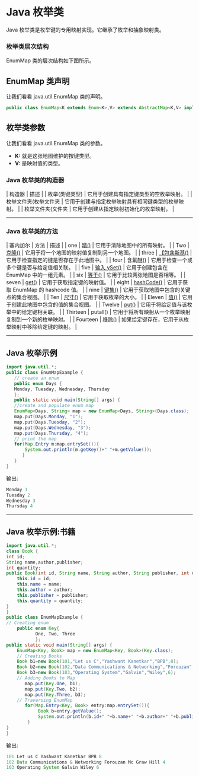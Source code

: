 # Java 枚举类



Java 枚举类是枚举键的专用映射实现。它继承了枚举和抽象映射类。

### 枚举类层次结构

EnumMap 类的层次结构如下图所示。

## EnumMap 类声明

让我们看看 java.util.EnumMap 类的声明。

```java
public class EnumMap<K extends Enum<K>,V> extends AbstractMap<K,V> implements Serializable, Cloneable

```

## 枚举类参数

让我们看看 java.util.EnumMap 类的参数。

*   **K:** 就是这张地图维护的按键类型。
*   **V:** 是映射值的类型。

### Java 枚举类的构造器

| 构造器 | 描述 |
| 枚举(类<k>键类型)</k> | 它用于创建具有指定键类型的空枚举映射。 |
| 枚举文件夹(枚举文件夹 | 它用于创建与指定枚举映射具有相同键类型的枚举映射。 |
| 枚举文件夹(文件夹 | 它用于创建从指定映射初始化的枚举映射。 |

* * *

### Java 枚举类的方法

| 塞内加尔 | 方法 | 描述 |
| one | [晴()](post/java-enummap-clear-method) | 它用于清除地图中的所有映射。 |
| Two | [克隆()](post/java-enummap-clone-method) | 它用于将一个地图的映射值复制到另一个地图。 |
| three | [【包含斯基()](post/java-enummap-containskey-method) | 它用于检查指定的键是否存在于此地图中。 |
| four | 含氟醚() | 它用于检查一个或多个键是否与给定值相关联。 |
| five | [输入 ySet()](post/java-enummap-entryset-method) | 它用于创建包含在 EnumMap 中的一组元素。 |
| six | [等于()](post/java-enummap-equals-method) | 它用于比较两张地图是否相等。 |
| seven | [get()](post/java-enummap-get-method) | 它用于获取指定键的映射值。 |
| eight | [hashCode()](post/java-enummap-hashcode-method) | 它用于获取 EnumMap 的 hashcode 值。 |
| nine | [键集()](post/java-enummap-keyset-method) | 它用于获取地图中包含的关键点的集合视图。 |
| Ten | [尺寸()](post/java-enummap-size-method) | 它用于获取枚举的大小。 |
| Eleven | [值()](post/java-enummap-values-method) | 它用于创建此地图中包含的值的集合视图。 |
| Twelve | [put()](post/java-enummap-put-method) | 它用于将给定值与该枚举中的给定键相关联。 |
| Thirteen | putall() | 它用于将所有映射从一个枚举映射复制到一个新的枚举映射。 |
| Fourteen | [移除()](post/java-enummap-remove-method) | 如果给定键存在，它用于从枚举映射中移除给定键的映射。 |

* * *

## Java 枚举示例

```java
import java.util.*;
public class EnumMapExample {
   // create an enum
   public enum Days {
   Monday, Tuesday, Wednesday, Thursday
   };
   public static void main(String[] args) {
   //create and populate enum map
   EnumMap<Days, String> map = new EnumMap<Days, String>(Days.class);
   map.put(Days.Monday, "1");
   map.put(Days.Tuesday, "2");
   map.put(Days.Wednesday, "3");
   map.put(Days.Thursday, "4");
   // print the map
   for(Map.Entry m:map.entrySet()){  
	   System.out.println(m.getKey()+" "+m.getValue());  
	  } 
   }
}

```

输出:

```java
Monday 1
Tuesday 2
Wednesday 3
Thursday 4

```

* * *

## Java 枚举示例:书籍

```java
import java.util.*;  
class Book {  
int id;  
String name,author,publisher;  
int quantity;  
public Book(int id, String name, String author, String publisher, int quantity) {  
    this.id = id;  
    this.name = name;  
    this.author = author;  
    this.publisher = publisher;  
    this.quantity = quantity;  
}  
}  
public class EnumMapExample { 
// Creating enum
	public enum Key{
		   One, Two, Three
		   };
public static void main(String[] args) {  
	EnumMap<Key, Book> map = new EnumMap<Key, Book>(Key.class);
    // Creating Books  
    Book b1=new Book(101,"Let us C","Yashwant Kanetkar","BPB",8);  
    Book b2=new Book(102,"Data Communications & Networking","Forouzan","Mc Graw Hill",4);  
    Book b3=new Book(103,"Operating System","Galvin","Wiley",6);  
    // Adding Books to Map 
       map.put(Key.One, b1);
	   map.put(Key.Two, b2);
	   map.put(Key.Three, b3);
    // Traversing EnumMap
	   for(Map.Entry<Key, Book> entry:map.entrySet()){    
	        Book b=entry.getValue();  
	        System.out.println(b.id+" "+b.name+" "+b.author+" "+b.publisher+" "+b.quantity);   
	    }     
}  
}  

```

输出:

```java
101 Let us C Yashwant Kanetkar BPB 8
102 Data Communications & Networking Forouzan Mc Graw Hill 4
103 Operating System Galvin Wiley 6

```